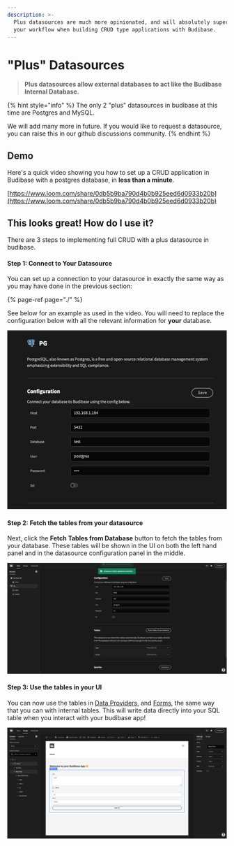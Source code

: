 ```yaml
---
description: >-
  Plus datasources are much more opinionated, and will absolutely supercharge
  your workflow when building CRUD type applications with Budibase.
---
```


# "Plus" Datasources

> **Plus datasources allow external databases to act like the Budibase Internal Database.**

{% hint style="info" %}
The only 2 "plus" datasources in budibase at this time are Postgres and MySQL. 

We will add many more in future. If you would like to request a datasource, you can raise this in our github discussions community.
{% endhint %}

## Demo

Here's a quick video showing you how to set up a CRUD application in Budibase with a postgres database, in **less than a minute**.

[https://www.loom.com/share/0db5b9ba790d4b0b925eed6d0933b20b](https://www.loom.com/share/0db5b9ba790d4b0b925eed6d0933b20b)

## This looks great! How do I use it?

There are 3 steps to implementing full CRUD with a plus datasource in budibase.

#### Step 1: Connect to Your Datasource 

You can set up a connection to your datasource in exactly the same way as you may have done in the previous section:

{% page-ref page="./" %}

See below for an example as used in the video. You will need to replace the configuration below with all the relevant information for **your** database.

![](../../.gitbook/assets/screenshot-2021-06-22-at-12.17.03.png)

#### Step 2: Fetch the tables from your datasource

Next, click the **Fetch Tables from Database** button to fetch the tables from your database. These tables will be shown in the UI on both the left hand panel and in the datasource configuration panel in the middle.

![](../../.gitbook/assets/screenshot-2021-06-22-at-11.47.22.png)

#### Step 3: Use the tables in your UI

You can now use the tables in [Data Providers,](../../design/handling-data/#overview) and [Forms](../../design/forms/), the same way that you can with internal tables. This will write data directly into your SQL table when you interact with your budibase app!

![](../../.gitbook/assets/screenshot-2021-06-22-at-12.16.28.png)



## 

